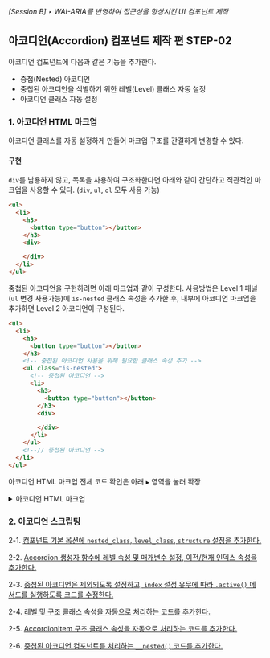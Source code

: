 ###### [Session B] ‣ WAI-ARIA를 반영하여 접근성을 향상시킨 UI 컴포넌트 제작

## **아코디언(Accordion) 컴포넌트** 제작 편 **STEP-02**

아코디언 컴포넌트에 다음과 같은 기능을 추가한다.
- 중첩(Nested) 아코디언
- 중첩된 아코디언을 식별하기 위한 레벨(Level) 클래스 자동 설정
- 아코디언 클래스 자동 설정

### 1. 아코디언 HTML 마크업

아코디언 클래스를 자동 설정하게 만들어 마크업 구조를 간결하게 변경할 수 있다.

#### 구현

`div`를 남용하지 않고, 목록을 사용하여 구조화한다면 아래와 같이 간단하고 직관적인 마크업을 사용할 수 있다. (`div`, `ul`, `ol` 모두 사용 가능)

```html
<ul>
  <li>
    <h3>
      <button type="button"></button>
    </h3>
    <div>

    </div>
  </li>
</ul>
```

중첩된 아코디언을 구현하려면 아래 마크업과 같이 구성한다. 사용방법은 Level 1 패널(`ul` 변경 사용가능)에 `is-nested` 클래스 속성을 추가한 후, 내부에 아코디언 마크업을 추가하면 Level 2 아코디언이 구성된다.

```html
<ul>
  <li>
    <h3>
      <button type="button"></button>
    </h3>
    <!-- 중첩된 아코디언 사용을 위해 필요한 클래스 속성 추가 -->
    <ul class="is-nested">
      <!-- 중첩된 아코디언 -->
      <li>
        <h3>
          <button type="button"></button>
        </h3>
        <div>

        </div>
      </li>
    </ul>
    <!--// 중첩된 아코디언 -->
  </li>
</ul>
```

아코디언 HTML 마크업 전체 코드 확인은 아래 `▶︎` 영역을 눌러 확장

<details>
  <summary>아코디언 HTML 마크업</summary>

  ```html
  <ul class="demo-component">
    <li>
      <h3>
        <button type="button">
          <span class="y9-icon__news"></span> 뉴스 <span class="y9-icon__arrow is-right"></span>
        </button>
      </h3>
      <div>
        <ul class="list contents">
          <li><a href="">부채대책 엇갈린 평가…'갭투자는 불가' VS '강남불패 고착화'</a></li>
          <li><a href="">'靑문건 유출' 정호성 징역 2년6개월 구형…내달 15일 선고</a></li>
          <li><a href="">6·19대책+8·2대책+신DTI 누적효과는…주택대출액 32.4%↓</a></li>
          <li><a href="">'금감원 인사청탁 의혹' 농협금융회장 자택 등 압수수색</a></li>
        </ul>
      </div>
    </li>
    <li>
      <h3>
        <button type="button">
          <span class="y9-icon__sports"></span> 스포츠 <span class="y9-icon__arrow is-right"></span>
        </button>
      </h3>

      <ul class="is-nested">
        <li>
          <h4>
            <button type="button">
              <span class="y9-icon__soccer"></span> 축구 <span class="y9-icon__arrow is-right"></span>
            </button>
          </h4>
          <div>
            <ul class="list contents">
              <li><a href="">3293억 원?… ‘설’에 불과하지만 놀라운 케인의 가격표</a></li>
              <li><a href="">[아스널-노리치] 모두가 놀란 18세 은케티아의 충격적인 등장</a></li>
              <li><a href="">'거미손' 부폰, "올 시즌 후 은퇴하겠다"</a></li>
            </ul>
          </div>
        </li>
        <li>
          <h4>
            <button type="button">
              <span class="y9-icon__basketball"></span> 농구 <span class="y9-icon__arrow is-right"></span>
            </button>
          </h4>
          <div>
            <ul class="list contents">
              <li><a href="">[댓글이벤트] KBL 역대 드래프트 순위별 최고의 선수</a></li>
              <li><a href="">'3점슛 8방' 정호상, 고려대를 무너뜨리다</a></li>
            </ul>
          </div>
        </li>
      </ul>

    </li>

    <li>
      <h3>
        <button type="button">
          <span class="y9-icon__webtoon"></span> 웹툰<span class="y9-icon__arrow is-right"></span>
        </button>
      </h3>
      <div>
        <ul class="list contents">
          <li><a href="">복학왕, 기안84</a></li>
          <li><a href="">고수, 류기운/문정후</a></li>
          <li><a href="">연놈, 상하</a></li>
          <li><a href="">격기 3반, 이학</a></li>
          <li><a href="">목욕의 신(재), 하일권</a></li>
        </ul>
      </div>
    </li>
  </ul>
  ```
</details>


### 2. 아코디언 스크립팅

2-1. <a href="https://github.com/niawa/AOA/blob/master/2017/Session_B/practice/STEP-2__nested/component/y9.Accordion%400.0.2.js#L17-L50" target="_blank">컴포넌트 기본 옵션에 `nested_class`, `level_class`, `structure` 설정을 추가한다.</a>

2-2. <a href="https://github.com/niawa/AOA/blob/master/2017/Session_B/practice/STEP-2__nested/component/y9.Accordion@0.0.2.js#L60-L89" target="_blank">Accordion 생성자 함수에 레벨 속성 및 매개변수 설정, 이전/현재 인덱스 속성을 추가한다.</a>

2-3. <a href="https://github.com/niawa/AOA/blob/master/2017/Session_B/practice/STEP-2__nested/component/y9.Accordion@0.0.2.js#L131-L137" target="_blank">중첩된 아코디언은 제외되도록 설정하고, `index` 설정 유무에 따라 `.active()` 메서드를 실행하도록 코드를 수정한다.</a>

2-4. <a href="https://github.com/niawa/AOA/blob/master/2017/Session_B/practice/STEP-2__nested/component/y9.Accordion@0.0.2.js#L150-L166" target="_blank">레벨 및 구조 클래스 속성을 자동으로 처리하는 코드를 추가한다.</a>

2-5. <a href="https://github.com/niawa/AOA/blob/master/2017/Session_B/practice/STEP-2__nested/component/y9.Accordion@0.0.2.js#L331-L336" target="_blank">AccordionItem 구조 클래스 속성을 자동으로 처리하는 코드를 추가한다.</a>

2-6. <a href="https://github.com/niawa/AOA/blob/master/2017/Session_B/practice/STEP-2__nested/component/y9.Accordion@0.0.2.js#L352-L361" target="_blank">중첩된 아코디언 컴포넌트를 처리하는 `__nested()` 코드를 추가한다.</a>